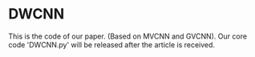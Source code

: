 # DWCNN
This is the code of our paper. 
(Based on MVCNN and GVCNN).
Our core code 'DWCNN.py' will be released after the article is received.
